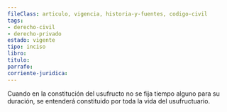 ```yaml
---
fileClass: articulo, vigencia, historia-y-fuentes, codigo-civil
tags:
- derecho-civil
- derecho-privado
estado: vigente
tipo: inciso
libro:
titulo:
parrafo:
corriente-juridica:
---
```

Cuando en la constitución del usufructo no se fija tiempo alguno para su duración, se entenderá constituido por toda la vida del usufructuario.